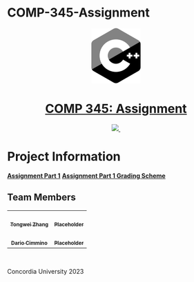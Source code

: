 # COMP-345-Assignment

<p align="center">
  <a href="https://github.com/CSG48-TZ/comp-345-a1">
  <img src="./Assets/C++logo.png" height="128">
    <h1 align="center">COMP 345: Assignment</h1>
  </a>
</p>

<p align="center">
  <a aria-label="Github" href="https://github.com/CSG48-TZ/comp-345-a1">
    <img src="https://img.shields.io/badge/GitHub-100000?style=for-the-badge&logo=github&logoColor=white">
  </a>
  <a aria-label="Visual Studio" href="https://visualstudio.microsoft.com/">
    <img alt="" src="https://img.shields.io/badge/visualstudio-%23316192.svg?style=for-the-badge&logo=visualstudio&logoColor=white">
  </a>
</p>

# Project Information

[**Assignment Part 1**](./Assets/a1.pdf)
[**Assignment Part 1 Grading Scheme**](./Assets/a1gs.pdf)

## Team Members 

<div align="center">
<table>
  <tr>
    <td align="center"><a href="https://github.com/CSG48-TZ"><img src="https://avatars.githubusercontent.com/u/82446800?v=4" width="100px;" alt=""/><br /><sub><b> Tongwei Zhang</b></sub></a></td>
        <td align="center"><a href="https://github.com/"><img src="https://media.istockphoto.com/vectors/default-profile-picture-avatar-photo-placeholder-vector-illustration-vector-id1223671392?k=6&m=1223671392&s=612x612&w=0&h=NGxdexflb9EyQchqjQP0m6wYucJBYLfu46KCLNMHZYM=" width="100px;" alt=""/><br /><sub><b>Placeholder</b></sub></a></td> 
  </tr>
  <tr>
   <td align="center"><a href="https://github.com/DaxInvader"><img src="https://avatars.githubusercontent.com/u/24554538?v=4" width="100px;" alt=""/><br /><sub><b>Dario Cimmino</b></sub></a></td>
<td align="center"><a href="https://github.com/"><img src="https://media.istockphoto.com/vectors/default-profile-picture-avatar-photo-placeholder-vector-illustration-vector-id1223671392?k=6&m=1223671392&s=612x612&w=0&h=NGxdexflb9EyQchqjQP0m6wYucJBYLfu46KCLNMHZYM=" width="100px;" alt=""/><br /><sub><b>Placeholder</b></sub></a></td> 
  </tr>
</table>
</div>
<br>

Concordia University 2023
